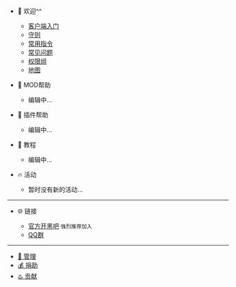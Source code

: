 * 🎉 欢迎^^

  * [客户端入门](welcome/client.md)
  * [守则](welcome/rules.md)
  * [常用指令](welcome/commands.md)
  * [常见问题](welcome/faq.md)
  * [权限组](welcome/groups.md)
  * [地图](welcome/worlds.md)

* 📖 MOD帮助
  
  * 编辑中...

* 📖 插件帮助

  * 编辑中...
  
* 📖 教程

  * 编辑中...

* 🔥 活动

  * 暂时没有新的活动...

----
* 🌐 链接

  * [官方开黑吧](https://kaihei.co/bPw8sV) `强烈推荐加入`
  * [QQ群](https://jq.qq.com/?_wv=1027&k=t7GbS4p6)

----
* [👮 管理](staff.md)
* [💰 捐助](sponsor.md)
* [♨️ 贡献](contribution.md)